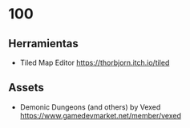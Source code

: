 # 100

## Herramientas

- Tiled Map Editor <https://thorbjorn.itch.io/tiled>

## Assets

- Demonic Dungeons (and others) by Vexed <https://www.gamedevmarket.net/member/vexed>